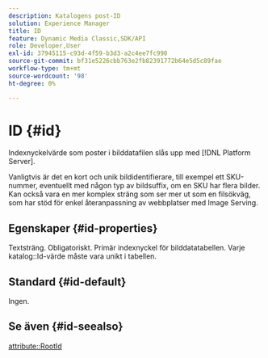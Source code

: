 ```yaml
---
description: Katalogens post-ID
solution: Experience Manager
title: ID
feature: Dynamic Media Classic,SDK/API
role: Developer,User
exl-id: 37945115-c93d-4f59-b3d3-a2c4ee7fc990
source-git-commit: bf31e5226cbb763e2fb82391772b64e5d5c89fae
workflow-type: tm+mt
source-wordcount: '98'
ht-degree: 0%

---
```


# ID {#id}

Indexnyckelvärde som poster i bilddatafilen slås upp med [!DNL Platform Server].

Vanligtvis är det en kort och unik bildidentifierare, till exempel ett SKU-nummer, eventuellt med någon typ av bildsuffix, om en SKU har flera bilder. Kan också vara en mer komplex sträng som ser mer ut som en filsökväg, som har stöd för enkel återanpassning av webbplatser med Image Serving.

## Egenskaper {#id-properties}

Textsträng. Obligatoriskt. Primär indexnyckel för bilddatatabellen. Varje katalog::Id-värde måste vara unikt i tabellen.

## Standard {#id-default}

Ingen.

## Se även {#id-seealso}

[attribute::RootId](/help/aem-is-ir-api/is-api/image-catalog/image-serving-api-ref/c-image-catalog-reference/c-attributes-reference/r-rootid.md)
